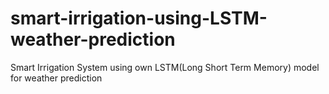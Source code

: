 # smart-irrigation-using-LSTM-weather-prediction
Smart Irrigation System using own  LSTM(Long Short Term Memory) model for weather prediction
